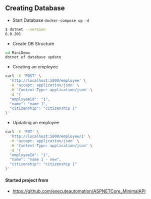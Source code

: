 
## Creating Database
* Start Database
`docker-compose up -d`

```bash
$ dotnet --version
6.0.201
```

* Create DB Structure
```bash
cd MiniDemo
dotnet ef database update
```

* Creating an employee
```bash
curl -X 'POST' \
  'http://localhost:5000/employee' \
  -H 'accept: application/json' \
  -H 'Content-Type: application/json' \
  -d '{
  "employeeId": "1",
  "name": "name 1",
  "citizenship": "citizenship 1"
}'
```

* Updating an employee
```bash
curl -X 'PUT' \
  'http://localhost:5000/employee/1' \
  -H 'accept: application/json' \
  -H 'Content-Type: application/json' \
  -d '{
  "employeeId": "1",
  "name": "name 1 - new",
  "citizenship": "citizenship 1"
}'
```

#### Started project from
* https://github.com/executeautomation/ASPNETCore_MinimalAPI
